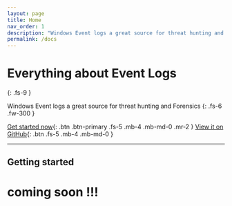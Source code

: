 ```yaml
---
layout: page
title: Home
nav_order: 1
description: "Windows Event logs a great source for threat hunting and Forensics"
permalink: /docs
---
```


# Everything about Event Logs
{: .fs-9 }

Windows Event logs a great source for threat hunting and Forensics
{: .fs-6 .fw-300 }

[Get started now](#getting-started){: .btn .btn-primary .fs-5 .mb-4 .mb-md-0 .mr-2 } [View it on GitHub](https://github.com/lethaldfir/lethaldfir.github.io){: .btn .fs-5 .mb-4 .mb-md-0 }

---

## Getting started
# coming soon !!!